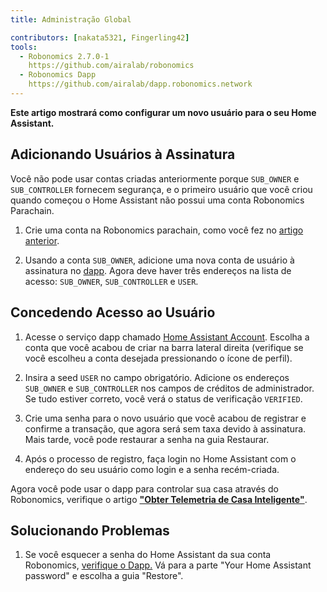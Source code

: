 ```yaml
---
title: Administração Global

contributors: [nakata5321, Fingerling42]
tools:   
  - Robonomics 2.7.0-1
    https://github.com/airalab/robonomics
  - Robonomics Dapp 
    https://github.com/airalab/dapp.robonomics.network
---
```


**Este artigo mostrará como configurar um novo usuário para o seu Home Assistant.**

## Adicionando Usuários à Assinatura

Você não pode usar contas criadas anteriormente porque `SUB_OWNER` e `SUB_CONTROLLER` fornecem segurança, e o primeiro usuário que você criou quando começou o Home Assistant não possui uma conta Robonomics Parachain.

1. Crie uma conta na Robonomics parachain, como você fez no [artigo anterior](/docs/sub-activate/).

2. Usando a conta `SUB_OWNER`, adicione uma nova conta de usuário à assinatura no [dapp](https://dapp.robonomics.network/#/subscription/devices). Agora deve haver três endereços na lista de acesso: `SUB_OWNER`, `SUB_CONTROLLER` e `USER`.

<robo-wiki-video autoplay loop controls :videos="[{src: 'QmSxzram7CF4SXpVgEyv98XetjYsxNFQY2GY4PfyhJak7H', type:'mp4'}]" />


## Concedendo Acesso ao Usuário

1. Acesse o serviço dapp chamado [Home Assistant Account](https://dapp.robonomics.network/#/home-assistant). Escolha a conta que você acabou de criar na barra lateral direita (verifique se você escolheu a conta desejada pressionando o ícone de perfil).

2. Insira a seed `USER` no campo obrigatório. Adicione os endereços `SUB_OWNER` e `SUB_CONTROLLER` nos campos de créditos de administrador. Se tudo estiver correto, você verá o status de verificação `VERIFIED`.

3. Crie uma senha para o novo usuário que você acabou de registrar e confirme a transação, que agora será sem taxa devido à assinatura. Mais tarde, você pode restaurar a senha na guia Restaurar.

4. Após o processo de registro, faça login no Home Assistant com o endereço do seu usuário como login e a senha recém-criada.

<robo-wiki-video autoplay loop controls :videos="[{src: 'QmW2TXuwCYXzgcRfEUx4imZU5ZerEzkuD5P53u9g2WnxDh', type:'mp4'}]" />

Agora você pode usar o dapp para controlar sua casa através do Robonomics, verifique o artigo [**"Obter Telemetria de Casa Inteligente"**](/docs/smart-home-telemetry/).

## Solucionando Problemas

1. Se você esquecer a senha do Home Assistant da sua conta Robonomics, [verifique o Dapp.](https://dapp.robonomics.network/#/home-assistant)
Vá para a parte "Your Home Assistant password" e escolha a guia "Restore".
